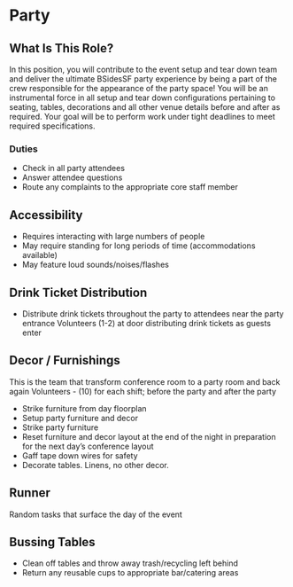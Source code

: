 # Party

## What Is This Role?

In this position, you will contribute to the event setup and tear down team and deliver the ultimate BSidesSF party experience by being a part of the crew responsible for the appearance of the party space! You will be an instrumental force in all setup and tear down configurations pertaining to seating, tables, decorations and all other venue details before and after as required. Your goal will be to perform work under tight deadlines to meet required specifications.

### Duties

- Check in all party attendees 
- Answer attendee questions
- Route any complaints to the appropriate core staff member 

## Accessibility
- Requires interacting with large numbers of people
- May require standing for long periods of time (accommodations available)
- May feature loud sounds/noises/flashes

## Drink Ticket Distribution 

- Distribute drink tickets throughout the party to attendees near the party entrance
Volunteers (1-2) at door distributing drink tickets as guests enter

## Decor / Furnishings 

This is the team that transform conference room to a party room and back again
Volunteers - (10) for each shift; before the party and after the party

- Strike furniture from day floorplan 
- Setup party furniture and decor 
- Strike party furniture 
- Reset furniture and decor layout at the end of the night in preparation for the next day’s conference layout  
- Gaff tape down wires for safety
- Decorate tables. Linens, no other decor. 
  
## Runner 

Random tasks that surface the day of the event

## Bussing Tables

- Clean off tables and throw away trash/recycling left behind
- Return any reusable cups to appropriate bar/catering areas
